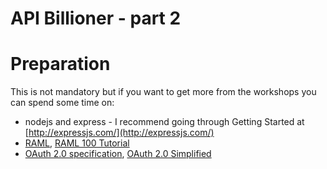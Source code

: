 # API Billioner - part 2

# Preparation

This is not mandatory but if you want to get more from the workshops you can spend some time on:

* nodejs and express - I recommend going through Getting Started at [http://expressjs.com/](http://expressjs.com/)
* [RAML](http://raml.org), [RAML 100 Tutorial](http://raml.org/developers/raml-100-tutorial)
* [OAuth 2.0 specification](https://tools.ietf.org/html/rfc6749), [OAuth 2.0 Simplified](http://aaronparecki.com/articles/2012/07/29/1/oauth2-simplified)